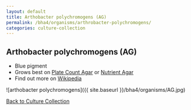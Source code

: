 ```yaml
---
layout: default
title: Arthobacter polychromogens (AG)
permalink: /bha4/organisms/arthrobacter-polychromogens/
categories: culture-collection 
---
```


## Arthobacter polychromogens (AG) 

* Blue pigment
* Grows best on [Plate Count Agar](/bha4/cultivation-media/plate-count-agar/) or [Nutrient Agar](/bha4/cultivation-media/nutrient-agar/)
* Find out more on [Wikipedia](http://en.wikipedia.org/wiki/Arthrobacter)

![arthobacter polychromogens]({{ site.baseurl }}/bha4/organisms/AG.jpg) 

[Back to Culture Collection](/bha4/organisms/)
